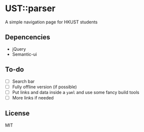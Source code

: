 # UST::parser

A simple navigation page for HKUST students

## Depencencies

- jQuery
- Semantic-ui

## To-do

- [ ] Search bar
- [ ] Fully offline version (if possible)
- [ ] Put links and data inside a `yaml` and use some fancy build tools
- [ ] More links if needed

## License

MIT
